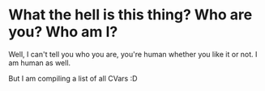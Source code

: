 # What the hell is this thing? Who are you? Who am I?

Well, I can't tell you who you are, you're human whether you like it or not. I am human as well. 

But I am compiling a list of all CVars :D